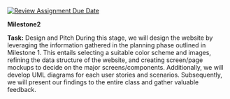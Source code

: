 [![Review Assignment Due Date](https://classroom.github.com/assets/deadline-readme-button-24ddc0f5d75046c5622901739e7c5dd533143b0c8e959d652212380cedb1ea36.svg)](https://classroom.github.com/a/F-vlO74M)

 **Milestone2**

**Task:** Design and Pitch During this stage, we will design the website by leveraging the information gathered in the planning phase outlined in Milestone 1. This entails selecting a suitable color scheme and images, refining the data structure of the website, and creating screen/page mockups to decide on the major screens/components. Additionally, we will develop UML diagrams for each user stories and scenarios. Subsequently, we will present our findings to the entire class and gather valuable feedback.
